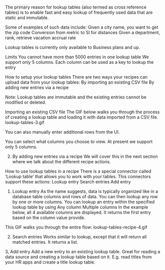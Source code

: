 The primary reason for lookup tables (also termed as cross reference tables) is to enable fast and easy lookup of frequently used data that are static and immutable. 

Some of examples of such data include:
Given a city name, you want to get the zip code 
Conversion from metric to SI for distances 
Given a department, rank, retrieve vacation accrual rate

Lookup tables is currently only available to Business plans and up.

Limits
You cannot have more than 5000 entries in one lookup table
We support only 5 columns. Each column can be used as a key to lookup the entry

How to setup your lookup tables
There are two ways your recipes can upload data from your lookup tables:
By importing an existing CSV file 
By adding new entries via a recipe

Note: Lookup tables are immutable and the existing entries cannot be modified or deleted.

Importing an existing CSV file
The GIF below walks you through the process of creating a lookup table and loading it with data imported from a CSV file.
lookup-tables-3.gif

 
You can also manually enter additional rows from the UI.




You can select what columns you choose to view. At present we support only 5 columns.




2. By adding new entries via a recipe
We will cover this in the next section where we talk about the different recipe actions.


How to use lookup tables in a recipe
There is a special connector called ‘Lookup table’ that allows you to work with your tables. This connectors support these actions:
Lookup entry
Search entries
Add entry

1. Lookup entry
As the name suggests, data is typically organized like in a database table columns and rows of data. You can then lookup any row by one or more columns. You can lookup an entry within the specified lookup table by using
Any column
Multiple columns
In the example below, all 4 available columns are displayed. It returns the first entry based on the column value provide. 


This GIF walks you through the entire flow:
lookup-tables-recipe-4.gif


2. Search entries
Works similar to lookup, except that it will return all matched entries. It returns a list.

3, Add entry
Add a new entry to an existing lookup table. Great for reading a data source and creating a lookup table based on it. E.g. read titles from your HR apps and create a title lookup table.
